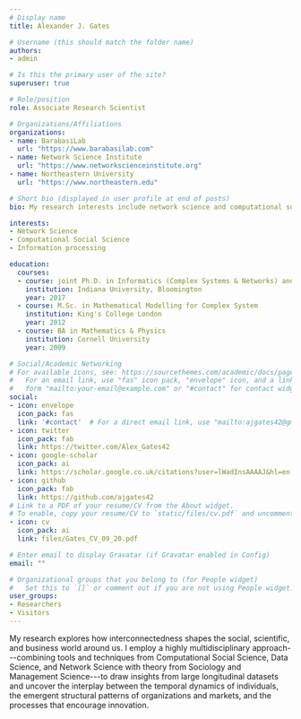```yaml
---
# Display name
title: Alexander J. Gates

# Username (this should match the folder name)
authors:
- admin

# Is this the primary user of the site?
superuser: true

# Role/position
role: Associate Research Scientist

# Organizations/Affiliations
organizations:
- name: BarabasiLab
  url: "https://www.barabasilab.com"
- name: Network Science Institute
  url: "https://www.networkscienceinstitute.org"
- name: Northeastern University
  url: "https://www.northeastern.edu"

# Short bio (displayed in user profile at end of posts)
bio: My research interests include network science and computational social science.

interests:
- Network Science
- Computational Social Science
- Information processing

education:
  courses:
  - course: joint Ph.D. in Informatics (Complex Systems & Networks) and Cognitive Science
    institution: Indiana University, Bloomington
    year: 2017
  - course: M.Sc. in Mathematical Modelling for Complex System
    institution: King's College London
    year: 2012
  - course: BA in Mathematics & Physics
    institution: Cornell University
    year: 2009

# Social/Academic Networking
# For available icons, see: https://sourcethemes.com/academic/docs/page-builder/#icons
#   For an email link, use "fas" icon pack, "envelope" icon, and a link in the
#   form "mailto:your-email@example.com" or "#contact" for contact widget.
social:
- icon: envelope
  icon_pack: fas
  link: '#contact'  # For a direct email link, use "mailto:ajgates42@gmail.com".
- icon: twitter
  icon_pack: fab
  link: https://twitter.com/Alex_Gates42
- icon: google-scholar
  icon_pack: ai
  link: https://scholar.google.co.uk/citations?user=lWadInsAAAAJ&hl=en
- icon: github
  icon_pack: fab
  link: https://github.com/ajgates42
# Link to a PDF of your resume/CV from the About widget.
# To enable, copy your resume/CV to `static/files/cv.pdf` and uncomment the lines below.
- icon: cv
  icon_pack: ai
  link: files/Gates_CV_09_20.pdf

# Enter email to display Gravatar (if Gravatar enabled in Config)
email: ""

# Organizational groups that you belong to (for People widget)
#   Set this to `[]` or comment out if you are not using People widget.
user_groups:
- Researchers
- Visitors
---
```


My research explores how interconnectedness shapes the social, scientific, and business world around us.  I employ a highly multidisciplinary approach---combining tools and techniques from Computational Social Science, Data Science, and Network Science with theory from Sociology and Management Science---to draw insights from large longitudinal datasets and uncover the interplay between the temporal dynamics of individuals, the emergent structural patterns of organizations and markets, and the processes that encourage innovation.  
